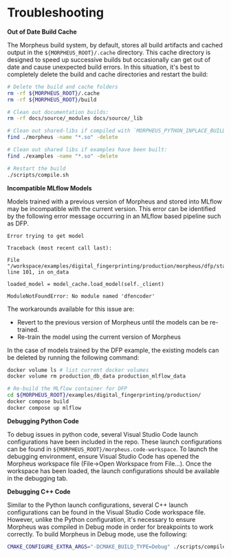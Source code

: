 <!--
SPDX-FileCopyrightText: Copyright (c) 2022-2024, NVIDIA CORPORATION & AFFILIATES. All rights reserved.
SPDX-License-Identifier: Apache-2.0

Licensed under the Apache License, Version 2.0 (the "License");
you may not use this file except in compliance with the License.
You may obtain a copy of the License at

http://www.apache.org/licenses/LICENSE-2.0

Unless required by applicable law or agreed to in writing, software
distributed under the License is distributed on an "AS IS" BASIS,
WITHOUT WARRANTIES OR CONDITIONS OF ANY KIND, either express or implied.
See the License for the specific language governing permissions and
limitations under the License.
-->

# Troubleshooting

**Out of Date Build Cache**

The Morpheus build system, by default, stores all build artifacts and cached output in the `${MORPHEUS_ROOT}/.cache` directory. This cache directory is designed to speed up successive builds but occasionally can get out of date and cause unexpected build errors. In this situation, it's best to completely delete the build and cache directories and restart the build:

```bash
# Delete the build and cache folders
rm -rf ${MORPHEUS_ROOT}/.cache
rm -rf ${MORPHEUS_ROOT}/build

# Clean out documentation builds:
rm -rf docs/source/_modules docs/source/_lib

# Clean out shared-libs if compiled with `MORPHEUS_PYTHON_INPLACE_BUILD=ON`:
find ./morpheus -name "*.so" -delete

# Clean out shared libs if examples have been built:
find ./examples -name "*.so" -delete

# Restart the build
./scripts/compile.sh
```

**Incompatible MLflow Models**

Models trained with a previous version of Morpheus and stored into MLflow may be incompatible with the current version. This error can be identified by the following error message occurring in an MLflow based pipeline such as DFP.

```
Error trying to get model

Traceback (most recent call last):

File "/workspace/examples/digital_fingerprinting/production/morpheus/dfp/stages/dfp_inference_stage.py", line 101, in on_data

loaded_model = model_cache.load_model(self._client)
```
```
ModuleNotFoundError: No module named 'dfencoder'
```

The workarounds available for this issue are:

* Revert to the previous version of Morpheus until the models can be re-trained.
* Re-train the model using the current version of Morpheus

In the case of models trained by the DFP example, the existing models can be deleted by running the following command:

```bash
docker volume ls # list current docker volumes
docker volume rm production_db_data production_mlflow_data

# Re-build the MLflow container for DFP
cd ${MORPHEUS_ROOT}/examples/digital_fingerprinting/production/
docker compose build
docker compose up mlflow
```


**Debugging Python Code**

To debug issues in python code, several Visual Studio Code launch configurations have been included in the repo. These launch configurations can be found in `${MORPHEUS_ROOT}/morpheus.code-workspace`. To launch the debugging environment, ensure Visual Studio Code has opened the Morpheus workspace file (File->Open Workspace from File...). Once the workspace has been loaded, the launch configurations should be available in the debugging tab.

**Debugging C++ Code**

Similar to the Python launch configurations, several C++ launch configurations can be found in the Visual Studio Code workspace file. However, unlike the Python configuration, it's necessary to ensure Morpheus was compiled in Debug mode in order for breakpoints to work correctly. To build Morpheus in Debug mode, use the following:

```bash
CMAKE_CONFIGURE_EXTRA_ARGS="-DCMAKE_BUILD_TYPE=Debug" ./scripts/compile.sh
```
